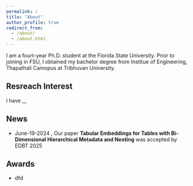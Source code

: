 ```yaml
---
permalink: /
title: "About"
author_profile: true
redirect_from: 
  - /about/
  - /about.html
---
```


I am a fourt-year Ph.D. student at the Florida State University. Prior to joining in FSU, I obtained my bachelor degree from Institue of Engineering, Thapathali Camopus at Tribhuvan University.

Resreach Interest
---
I have ,,,

News
---
* June-19-2024 , Our paper **Tabular Embeddings for Tables with Bi-Dimensional Hierarchical Metadata and Nesting** was accepted by EDBT 2025


Awards
------
* dfd
